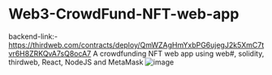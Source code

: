 # Web3-CrowdFund-NFT-web-app
backend-link:- https://thirdweb.com/contracts/deploy/QmWZAgHmYxbPG6ujegJ2k5XmC7tvr6H8ZRKQvA7sQ8ocA7
A crowdfunding NFT web app using web#, solidity, thirdweb, React, NodeJS and MetaMask
![image](https://user-images.githubusercontent.com/75971776/218274821-76fc81b3-b70e-4f7e-bbdc-8d044bbc87c1.png)
